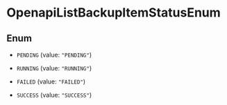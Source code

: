 
# OpenapiListBackupItemStatusEnum

## Enum


* `PENDING` (value: `"PENDING"`)

* `RUNNING` (value: `"RUNNING"`)

* `FAILED` (value: `"FAILED"`)

* `SUCCESS` (value: `"SUCCESS"`)



